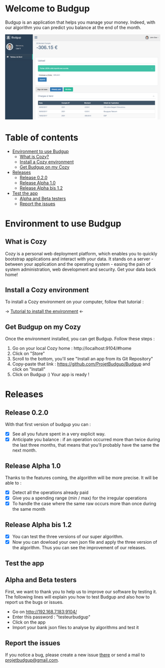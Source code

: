 Welcome to Budgup
=================
 
 Budgup is an application that helps you manage your money. Indeed, with our algorithm you can predict you balance at the end of the month.
 
![](/images/general_illustration.png)

 
Table of contents
=================

* [Environment to use Budgup](#environment-to-use-Budgup)
    * [What is Cozy?](#what-is-cozy)
    * [Install a Cozy environment](#install-a-cozy-environment)
    * [Get Budgup on my Cozy](#get-budgup-on-my-cozy)
* [Releases](#releases)
    - [Release 0.2.0](#release-0-2-0)
    - [Release Alpha 1.0](#release-alpha)
    - [Release Alpha bis 1.2](#release-alpha-bis)
* [Test the app](#test-the-app)
    - [Alpha and Beta testers](#alpha-and-beta-testers)
    - [Report the issues](#report-the-issues)


Environment to use Budgup
=========================

What is Cozy
------------

Cozy is a personal web deployment platform, which enables you to quickly bootstrap applications and interact with your data.
 It stands on a server - between your application and the operating system - easing the pain of system administration,
 web development and security. Get your data back home!

Install a Cozy environment
--------------------------

To install a Cozy environment on your computer, follow that tutorial : 

-> [Tutorial to install the environment](https://dev.cozy.io/v2.html#set-up-the-development-environment) <-

Get Budgup on my Cozy
---------------------

Once the environment installed, you can get Budgup. Follow these steps :

1. Go on your local Cozy home : http://localhost:9104/#home
2. Click on "Store"
3. Scroll to the bottom, you'll see "Install an app from its Git Repository"
4. Copy-paste that link : https://github.com/ProjetBudgup/Budgup and click on "Install"
5. Click on Budgup :) Your app is ready !


Releases
========


Release 0.2.0
-------------
 
 With that first version of budgup you can :
 
  - [x] See all you future spent in a very explicit way.
  - [x] Anticipate you balance : if an operation occurred more than twice during the last three months, that means that you'll probably have the same the next month.
  
Release Alpha 1.0
-----------------
 
 Thanks to the features coming, the algorithm will be more precise. It will be able to :
 
 - [x] Detect all the operations already paid
 - [x] Give you a spending range (min / max) for the irregular operations 
 - [x] To handle the case where the same raw occurs more than once during the same month
 
Release Alpha bis 1.2
---------------------

 - [x] You can test the three versions of our super algorithm.
 - [x] Now you can dowload your own json file and apply the three version of the algorithm. Thus you can see the improvement of our releases.
 
Test the app
------------

Alpha and Beta testers 
----------------------

First, we want to thank you to help us to improve our software by testing it. The following lines will explain you how to 
test Budgup and also how to report us the bugs or issues. 

 - Go on http://192.168.7.183:9104/
 - Enter this password : "testeurbudgup"
 - Click on the app
 - Import your bank json files to analyse by algorithms and test it
 
Report the issues
-----------------
 
 If you notice a bug, please create a new issue [there](https://github.com/ProjetBudgup/Budgup/issues) or send a mail to projetbudgup@gmail.com.
 


